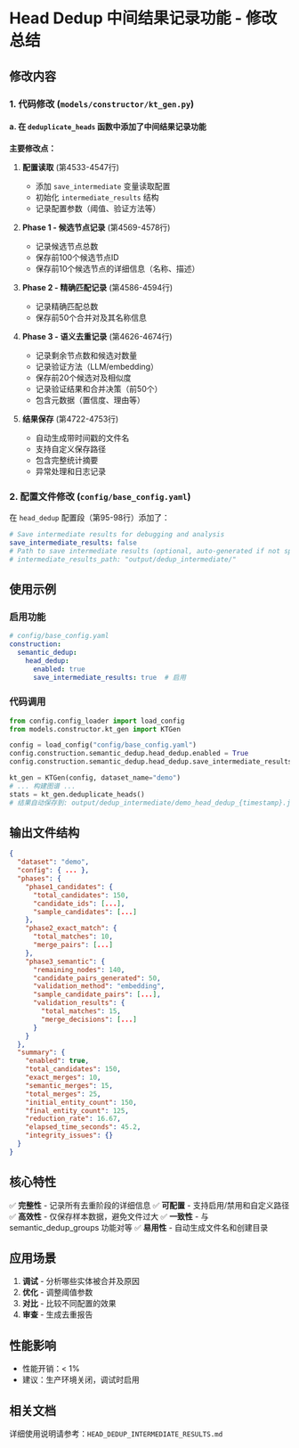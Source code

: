 # Head Dedup 中间结果记录功能 - 修改总结

## 修改内容

### 1. 代码修改 (`models/constructor/kt_gen.py`)

#### a. 在 `deduplicate_heads` 函数中添加了中间结果记录功能

**主要修改点：**

1. **配置读取** (第4533-4547行)
   - 添加 `save_intermediate` 变量读取配置
   - 初始化 `intermediate_results` 结构
   - 记录配置参数（阈值、验证方法等）

2. **Phase 1 - 候选节点记录** (第4569-4578行)
   - 记录候选节点总数
   - 保存前100个候选节点ID
   - 保存前10个候选节点的详细信息（名称、描述）

3. **Phase 2 - 精确匹配记录** (第4586-4594行)
   - 记录精确匹配总数
   - 保存前50个合并对及其名称信息

4. **Phase 3 - 语义去重记录** (第4626-4674行)
   - 记录剩余节点数和候选对数量
   - 记录验证方法（LLM/embedding）
   - 保存前20个候选对及相似度
   - 记录验证结果和合并决策（前50个）
   - 包含元数据（置信度、理由等）

5. **结果保存** (第4722-4753行)
   - 自动生成带时间戳的文件名
   - 支持自定义保存路径
   - 包含完整统计摘要
   - 异常处理和日志记录

### 2. 配置文件修改 (`config/base_config.yaml`)

在 `head_dedup` 配置段（第95-98行）添加了：

```yaml
# Save intermediate results for debugging and analysis
save_intermediate_results: false
# Path to save intermediate results (optional, auto-generated if not specified)
# intermediate_results_path: "output/dedup_intermediate/"
```

## 使用示例

### 启用功能

```yaml
# config/base_config.yaml
construction:
  semantic_dedup:
    head_dedup:
      enabled: true
      save_intermediate_results: true  # 启用
```

### 代码调用

```python
from config.config_loader import load_config
from models.constructor.kt_gen import KTGen

config = load_config("config/base_config.yaml")
config.construction.semantic_dedup.head_dedup.enabled = True
config.construction.semantic_dedup.head_dedup.save_intermediate_results = True

kt_gen = KTGen(config, dataset_name="demo")
# ... 构建图谱 ...
stats = kt_gen.deduplicate_heads()
# 结果自动保存到: output/dedup_intermediate/demo_head_dedup_{timestamp}.json
```

## 输出文件结构

```json
{
  "dataset": "demo",
  "config": { ... },
  "phases": {
    "phase1_candidates": {
      "total_candidates": 150,
      "candidate_ids": [...],
      "sample_candidates": [...]
    },
    "phase2_exact_match": {
      "total_matches": 10,
      "merge_pairs": [...]
    },
    "phase3_semantic": {
      "remaining_nodes": 140,
      "candidate_pairs_generated": 50,
      "validation_method": "embedding",
      "sample_candidate_pairs": [...],
      "validation_results": {
        "total_matches": 15,
        "merge_decisions": [...]
      }
    }
  },
  "summary": {
    "enabled": true,
    "total_candidates": 150,
    "exact_merges": 10,
    "semantic_merges": 15,
    "total_merges": 25,
    "initial_entity_count": 150,
    "final_entity_count": 125,
    "reduction_rate": 16.67,
    "elapsed_time_seconds": 45.2,
    "integrity_issues": {}
  }
}
```

## 核心特性

✅ **完整性** - 记录所有去重阶段的详细信息
✅ **可配置** - 支持启用/禁用和自定义路径
✅ **高效性** - 仅保存样本数据，避免文件过大
✅ **一致性** - 与 semantic_dedup_groups 功能对等
✅ **易用性** - 自动生成文件名和创建目录

## 应用场景

1. **调试** - 分析哪些实体被合并及原因
2. **优化** - 调整阈值参数
3. **对比** - 比较不同配置的效果
4. **审查** - 生成去重报告

## 性能影响

- 性能开销：< 1%
- 建议：生产环境关闭，调试时启用

## 相关文档

详细使用说明请参考：`HEAD_DEDUP_INTERMEDIATE_RESULTS.md`
